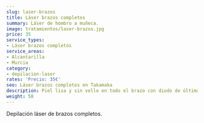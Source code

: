 ```yaml
---
slug: laser-brazos
title: Láser brazos completos
summary: Láser de hombro a muñeca.
image: tratamientos/laser-brazos.jpg
price: 35
service_types:
- Láser brazos completos
service_areas:
- Alcantarilla
- Murcia
category:
- depilacion-laser
rates: 'Precio: 35€'
seo: Láser brazos completos en Takamaka
description: Piel lisa y sin vello en todo el brazo con diodo de última generación.
weight: 58
---
```


Depilación láser de brazos completos.
